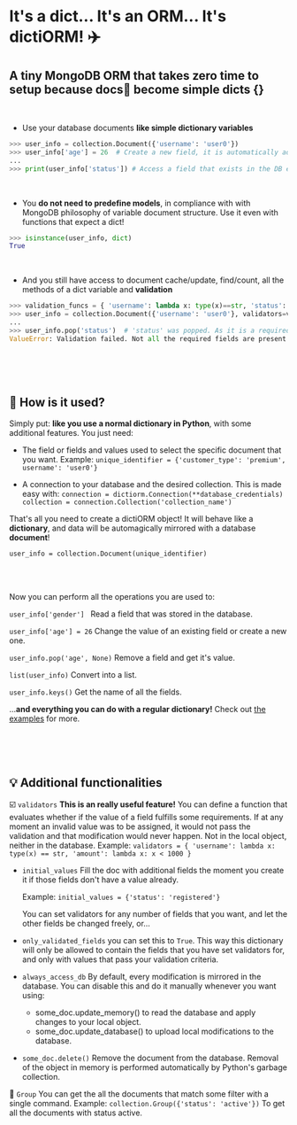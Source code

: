It's a dict... It's an ORM... It's dictiORM! :airplane:
==============================================

A tiny MongoDB ORM that takes zero time to setup because docs:page_with_curl: become simple dicts **{}**
----------------------------------------------------------------------------------

<br>

- Use your database documents **like simple dictionary variables**
```python
>>> user_info = collection.Document({'username': 'user0'})
>>> user_info['age'] = 26  # Create a new field, it is automatically added to the DB.
...
>>> print(user_info['status']) # Access a field that exists in the DB even if you dit not explicitly declare it.
```

<br>

- You **do not need to predefine models**, in compliance with with MongoDB philosophy of variable document structure. Use it even with functions that expect a dict!
```python
>>> isinstance(user_info, dict)
True
```

<br>

- And you still have access to document cache/update, find/count, all the methods of a dict variable and **validation**
```python
>>> validation_funcs = { 'username': lambda x: type(x)==str, 'status': lambda x: type(x)==str }
>>> user_info = collection.Document({'username': 'user0'}, validators=validation_funcs)
...
>>> user_info.pop('status')  # 'status' was popped. As it is a required field, it will fail validation.
ValueError: Validation failed. Not all the required fields are present. Missing: {'status'}
```

<br>
<br>
<br>

:raising_hand: How is it used?
------------------------------

Simply put: **like you use a normal dictionary in Python**, with some additional features. You just need:
  * The field or fields and values used to select the specific document that you want.
    Example: `unique_identifier = {'customer_type': 'premium', username': 'user0'}`

  * A connection to your database and the desired collection. This is made easy with:
    `connection = dictiorm.Connection(**database_credentials)`
    `collection = connection.Collection('collection_name')`


That's all you need to create a dictiORM object! It will behave like a **dictionary**, and data will be automagically mirrored with a database **document**!

`user_info = collection.Document(unique_identifier)`

<br>
<br>

Now you can perform all the operations you are used to:

`user_info['gender'] ` Read a field that was stored in the database.

`user_info['age'] = 26` Change the value of an existing field or create a new one.

`user_info.pop('age', None)` Remove a field and get it's value.

`list(user_info)` Convert into a list.

`user_info.keys()` Get the name of all the fields.

...**and everything you can do with a regular dictionary!**
Check out [the examples](/example) for more.

<br>
<br>
<br>


:bulb: Additional functionalities
---------------------------------

:ballot_box_with_check: `validators` **This is an really useful feature!** You can define a function that evaluates whether if the value of a field  fulfills some requirements. If at any moment an invalid value was to be assigned, it would not pass the validation and that modification would never happen. Not in the local object, neither in the database.
  Example: `validators = { 'username': lambda x: type(x) == str, 'amount': lambda x: x < 1000 }`



* `initial_values` Fill the doc with additional fields the moment you create it if those fields don't have a value already.

  Example: `initial_values = {'status': 'registered'}`



  You can set validators for any number of fields that you want, and let the other fields be changed freely, or...

* `only_validated_fields` you can set this to `True`. This way this dictionary will only be allowed to contain the fields that you have set validators for, and only with values that pass your validation criteria.



* `always_access_db` By default, every modification is mirrored in the database. You can disable this and do it manually whenever you want using:
  - some_doc.update_memory() to read the database and apply changes to your local object.
  - some_doc.update_database() to upload local modifications to the database.



* `some_doc.delete()` Remove the document from the database. Removal of the object in memory is performed automatically by Python's garbage collection.



:paperclip: `Group` You can get the all the documents that match some filter with a single command.
  Example: `collection.Group({'status': 'active'})` To get all the documents with status active.
